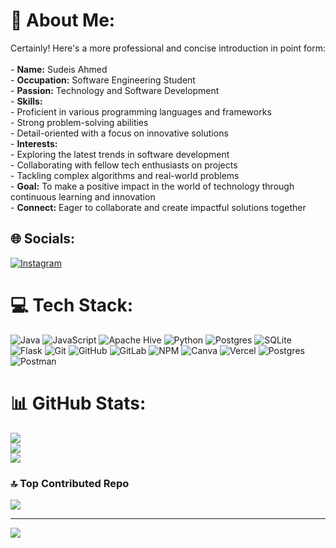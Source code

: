 # 💫 About Me:
Certainly! Here's a more professional and concise introduction in point form:<br><br>- **Name:** Sudeis Ahmed<br>- **Occupation:** Software Engineering Student<br>- **Passion:** Technology and Software Development<br>- **Skills:**<br>  - Proficient in various programming languages and frameworks<br>  - Strong problem-solving abilities<br>  - Detail-oriented with a focus on innovative solutions<br>- **Interests:**<br>  - Exploring the latest trends in software development<br>  - Collaborating with fellow tech enthusiasts on projects<br>  - Tackling complex algorithms and real-world problems<br>- **Goal:** To make a positive impact in the world of technology through continuous learning and innovation<br>- **Connect:** Eager to collaborate and create impactful solutions together


## 🌐 Socials:
[![Instagram](https://img.shields.io/badge/Instagram-%23E4405F.svg?logo=Instagram&logoColor=white)](https://instagram.com/sudeisahmed8) 

# 💻 Tech Stack:
![Java](https://img.shields.io/badge/java-%23ED8B00.svg?style=for-the-badge&logo=openjdk&logoColor=white) ![JavaScript](https://img.shields.io/badge/javascript-%23323330.svg?style=for-the-badge&logo=javascript&logoColor=%23F7DF1E) ![Apache Hive](https://img.shields.io/badge/Apache%20Hive-FDEE21?style=for-the-badge&logo=apachehive&logoColor=black) ![Python](https://img.shields.io/badge/python-3670A0?style=for-the-badge&logo=python&logoColor=ffdd54) ![Postgres](https://img.shields.io/badge/postgres-%23316192.svg?style=for-the-badge&logo=postgresql&logoColor=white) ![SQLite](https://img.shields.io/badge/sqlite-%2307405e.svg?style=for-the-badge&logo=sqlite&logoColor=white) ![Flask](https://img.shields.io/badge/flask-%23000.svg?style=for-the-badge&logo=flask&logoColor=white) ![Git](https://img.shields.io/badge/git-%23F05033.svg?style=for-the-badge&logo=git&logoColor=white) ![GitHub](https://img.shields.io/badge/github-%23121011.svg?style=for-the-badge&logo=github&logoColor=white) ![GitLab](https://img.shields.io/badge/gitlab-%23181717.svg?style=for-the-badge&logo=gitlab&logoColor=white) ![NPM](https://img.shields.io/badge/NPM-%23CB3837.svg?style=for-the-badge&logo=npm&logoColor=white) ![Canva](https://img.shields.io/badge/Canva-%2300C4CC.svg?style=for-the-badge&logo=Canva&logoColor=white) ![Vercel](https://img.shields.io/badge/vercel-%23000000.svg?style=for-the-badge&logo=vercel&logoColor=white) ![Postgres](https://img.shields.io/badge/postgres-%23316192.svg?style=for-the-badge&logo=postgresql&logoColor=white) ![Postman](https://img.shields.io/badge/Postman-FF6C37?style=for-the-badge&logo=postman&logoColor=white)
# 📊 GitHub Stats:
![](https://github-readme-stats.vercel.app/api?username=sudi67&theme=midnight-purple&hide_border=false&include_all_commits=true&count_private=false)<br/>
![](https://nirzak-streak-stats.vercel.app/?user=sudi67&theme=midnight-purple&hide_border=false)<br/>
![](https://github-readme-stats.vercel.app/api/top-langs/?username=sudi67&theme=midnight-purple&hide_border=false&include_all_commits=true&count_private=false&layout=compact)

### 🔝 Top Contributed Repo
![](https://github-contributor-stats.vercel.app/api?username=sudi67&limit=5&theme=shades-of-purple&combine_all_yearly_contributions=true)

---
[![](https://visitcount.itsvg.in/api?id=sudi67&icon=0&color=7)](https://visitcount.itsvg.in)
